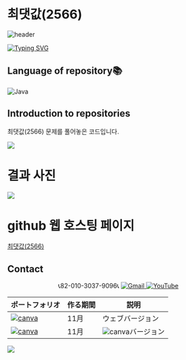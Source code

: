 # 최댓값(2566)

![header](https://capsule-render.vercel.app/api?type=egg&color=gradient&height=300&section=header&text=welcome%2&fontSize=50&desc=백준%20최댓값(2566))

[![Typing SVG](https://readme-typing-svg.demolab.com?font=Fira+Code&pause=1000&color=93BDF7&background=203AFF00&random=false&width=435&lines=My+name+is+kimganghyeon)](https://git.io/typing-svg)

## Language of repository📚
![Java](https://img.shields.io/badge/Java-007396?style=flat-square&logo=java&logoColor=white)

## Introduction to repositories 
최댓값(2566) 문제를 풀어놓은 코드입니다. 
  
   <a href="https://www.acmicpc.net/problem/10699">
      <img src ="https://github.com/do04200611/Baekjoon/assets/74278578/ba44449a-995b-4410-9010-6e1a854f835b
">
  </a>

# 결과 사진 <br>
 <a href="https://github.com/do04200611/Baekjoon/blob/main/%EC%9D%B4%EC%B0%A8%EC%9B%90%20%EB%B0%B0%EC%97%B4/%EC%B5%9C%EB%8C%93%EA%B0%92(2566)/Main.java">
   <img src ="https://github.com/do04200611/Baekjoon/assets/74278578/8c0836d8-b81a-4ab0-934c-a823e1528eb4">
 </a>    

# github 웹 호스팅 페이지
<a href="https://do04200611.github.io/Baekjoon/%EA%B8%B0%ED%83%80%20%EB%8B%A8%EA%B3%84/%EC%98%A4%EB%8A%98%20%EB%82%A0%EC%A7%9C(10699)/index.html">최댓값(2566)</a><br>


## Contact 
<p align="center">
  📞82-010-3037-9096📞
  <a href="mailto:a01030379096@gmail.com">
    <img src="https://img.shields.io/badge/-Gmail-red?style=for-the-badge&logo=Gmail" alt="Gmail">
  </a>
  <a href="https://www.youtube.com/channel/UC484ZJMavtoPOI4ey-HFdCA">
   <img src="https://img.shields.io/badge/-YouTube-red?style=for-the-badge&logo=youtube"  alt="YouTube">
 </a> <br>
 
  | ポートフォリオ           |  作る期間     |            説明  |
  |------------------------|---------------|----------------------------------------------|
  |<a href="https://kimganghyeon.my.canva.site/kimganghyeon"><img src="https://img.shields.io/badge/canva-purple?style=for-the-badge&logo=canva" alt="canva"></a>|11月|ウェブバージョン|
  |<a href="https://www.canva.com/design/DAFzY5opUiA/Ge33dSKE16cErBaDJDp-BA/edit"><img src="https://img.shields.io/badge/canva-purple?style=for-the-badge&logo=canva" alt="canva"></a>|11月|<img src="https://img.shields.io/badge/canva-purple?style=for-the-badge&logo=canva" alt="canva">バージョン|
</p>
<img src="https://capsule-render.vercel.app/api?type=egg&color=gradient&height=100&text=Thank%20you%20for%20watching.&section=footer" />
